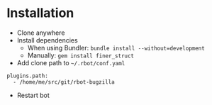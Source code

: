 # Installation

- Clone anywhere
- Install dependencies
  - When using Bundler: `bundle install --without=development`
  - Manually: `gem install finer_struct`
- Add clone path to `~/.rbot/conf.yaml`
```
plugins.path:
  - /home/me/src/git/rbot-bugzilla
```
- Restart bot
